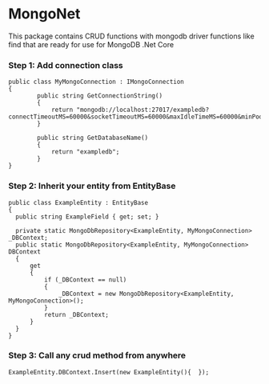 # MongoNet
This package contains CRUD functions with mongodb driver functions like find that are ready for use for MongoDB .Net Core

### Step 1: Add connection class
```
public class MyMongoConnection : IMongoConnection
{ 
        public string GetConnectionString()
        {
            return "mongodb://localhost:27017/exampledb?connectTimeoutMS=60000&socketTimeoutMS=60000&maxIdleTimeMS=60000&minPoolSize=10";
        }

        public string GetDatabaseName()
        {
            return "exampledb";
        }
}
```

### Step 2: Inherit your entity from EntityBase
```
public class ExampleEntity : EntityBase 
{ 
  public string ExampleField { get; set; } 
  
  private static MongoDbRepository<ExampleEntity, MyMongoConnection> _DBContext;
  public static MongoDbRepository<ExampleEntity, MyMongoConnection> DBContext
  {
      get
      {
          if (_DBContext == null)
          {
              _DBContext = new MongoDbRepository<ExampleEntity, MyMongoConnection>();
          }
          return _DBContext;
      }
  }
}
```

### Step 3: Call any crud method from anywhere
```
ExampleEntity.DBContext.Insert(new ExampleEntity(){  });
```
